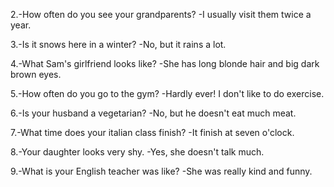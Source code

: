 2.-How often do you see your grandparents?
-I usually visit them twice a year.

3.-Is it snows here in a winter?
-No, but it rains a lot.

4.-What Sam's girlfriend looks like?
-She has long blonde hair and big dark brown eyes.

5.-How often do you go to the gym?
-Hardly ever! I don't like to do exercise.

6.-Is your husband a vegetarian?
-No, but he doesn't eat much meat.

7.-What time does your italian class finish?
-It finish at seven o'clock.

8.-Your daughter looks very shy.
-Yes, she doesn't talk much.

9.-What is your English teacher was like?
-She was really kind and funny.